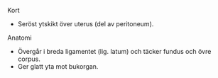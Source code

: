 Kort
- Seröst ytskikt över uterus (del av peritoneum).

Anatomi
- Övergår i breda ligamentet (lig. latum) och täcker fundus och övre corpus.
- Ger glatt yta mot bukorgan.
